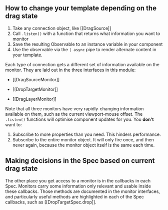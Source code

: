 ## How to change your template depending on the drag state

1. Take any connection object, like [[DragSource]]
2. Call `.listen()` with a function that returns what information you want to
   monitor
3. Save the resulting Observable to an instance variable in your component
4. Use the observable via the `| async` pipe to render alternate content in
   your template.

Each type of connection gets a different set of information available on the
monitor. They are laid out in the three interfaces in this module:

- [[DragSourceMonitor]]

- [[DropTargetMonitor]]

- [[DragLayerMonitor]]

Note that all three monitors have very rapidly-changing information available on
them, such as the current viewport-mouse offset. The `.listen()` functions will
optimise component updates for you. You **don't** want to:

1. Subscribe to more properties than you need. This hinders performance.
2. Subscribe to the entire monitor object. It will only fire once, and then
   never again, because the monitor object itself is the same each time.

## Making decisions in the Spec based on current drag state

The other place you get access to a monitor is in the callbacks in each Spec.
Monitors carry some information only relevant and usable inside these callbacks.
Those methods are documented in the monitor interfaces, and particularly useful
methods are highlighted in each of the Spec callbacks, such as
[[DropTargetSpec.drop]].
